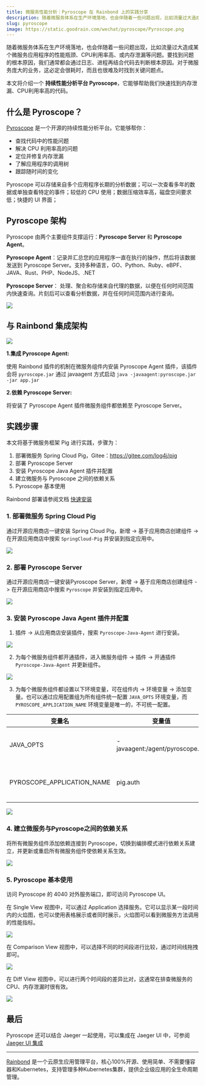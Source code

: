 ```yaml
---
title: 微服务性能分析｜Pyroscope 在 Rainbond 上的实践分享
description: 随着微服务体系在生产环境落地，也会伴随着一些问题出现，比如流量过大造成某个微服务应用程序的性能瓶颈、CPU利用率高、或内存泄漏等问题。
slug: pyroscope
image: https://static.goodrain.com/wechat/pyroscope/Pyroscope.png
---
```


随着微服务体系在生产环境落地，也会伴随着一些问题出现，比如流量过大造成某个微服务应用程序的性能瓶颈、CPU利用率高、或内存泄漏等问题。要找到问题的根本原因，我们通常都会通过日志、进程再结合代码去判断根本原因。对于微服务庞大的业务，这必定会很耗时，而且也很难及时找到关键问题点。

本文将介绍一个 **持续性能分析平台 Pyroscope**，它能够帮助我们快速找到内存泄漏、CPU利用率高的代码。

<!--truncate-->

## 什么是 Pyroscope？

[Pyroscope](https://pyroscope.io/) 是一个开源的持续性能分析平台。它能够帮你：

- 查找代码中的性能问题
- 解决 CPU 利用率高的问题
- 定位并修复内存泄漏
- 了解应用程序的调用树
- 跟踪随时间的变化

Pyroscope 可以存储来自多个应用程序长期的分析数据；可以一次查看多年的数据或单独查看特定的事件；较低的 CPU 使用；数据压缩效率高，磁盘空间要求低；快捷的 UI 界面；

## Pyroscope 架构

Pyroscope 由两个主要组件支撑运行：**Pyroscope Server** 和 **Pyroscope Agent**。

**Pyroscope Agent**：记录并汇总您的应用程序一直在执行的操作，然后将该数据发送到 Pyroscope Server。支持多种语言，GO、Python、Ruby、eBPF、JAVA、Rust、PHP、NodeJS、.NET

**Pyroscope Server**： 处理、聚合和存储来自代理的数据，以便在任何时间范围内快速查询。片刻后可以查看分析数据，并在任何时间范围内进行查询。

![](https://static.goodrain.com/wechat/pyroscope/1.png)

## 与 Rainbond 集成架构

![](https://static.goodrain.com/wechat/pyroscope/2.png)

**1.集成 Pyroscope Agent:**

使用 Rainbond 插件的机制在微服务组件内安装 Pyroscope Agent 插件，该插件会将 `pyroscope.jar` 通过 javaagent 方式启动 `java -javaagent:pyroscope.jar -jar app.jar`

**2.依赖 Pyroscope Server:**

将安装了 Pyroscope Agent 插件微服务组件都依赖至 Pyroscope Server。

## 实践步骤

本文将基于微服务框架 Pig 进行实践，步骤为：

1. 部署微服务 Spring Cloud Pig，Gitee：https://gitee.com/log4j/pig
2. 部署 Pyroscope Server
3. 安装 Pyroscope Java Agent 插件并配置
4. 建立微服务与 Pyroscope 之间的依赖关系
4. Pyroscope 基本使用

Rainbond 部署请参阅文档 [快速安装](https://www.rainbond.com/docs/quick-start/quick-install/)

### 1. 部署微服务 Spring Cloud Pig

通过开源应用商店一键安装 Spring Cloud Pig，新增 -> 基于应用商店创建组件 -> 在开源应用商店中搜索 `SpringCloud-Pig` 并安装到指定应用中。

![](https://static.goodrain.com/wechat/pyroscope/3.png)

### 2. 部署 Pyroscope Server

通过开源应用商店一键安装Pyroscope Server，新增 -> 基于应用商店创建组件 -> 在开源应用商店中搜索 `Pyroscope` 并安装到指定应用中。

![](https://static.goodrain.com/wechat/pyroscope/4.png)

### 3. 安装 Pyroscope Java Agent 插件并配置

1. 插件 -> 从应用商店安装插件，搜索 `Pyroscope-Java-Agent` 进行安装。

![](https://static.goodrain.com/wechat/pyroscope/5.png)

2. 为每个微服务组件都开通插件，进入微服务组件 -> 插件 -> 开通插件 `Pyroscope-Java-Agent` 并更新组件。

![](https://static.goodrain.com/wechat/pyroscope/6.png)

3. 为每个微服务组件都设置以下环境变量，可在组件内 -> 环境变量 -> 添加变量。也可以通过应用配置组为所有组件统一配置 `JAVA_OPTS` 环境变量，而 `PYROSCOPE_APPLICATION_NAME` 环境变量是唯一的，不可统一配置。

| 变量名                     | 变量值                          | 说明                |
| -------------------------- | ------------------------------- | ------------------- |
| JAVA_OPTS                  | -javaagent:/agent/pyroscope.jar | Java agent 启动参数 |
| PYROSCOPE_APPLICATION_NAME | pig.auth                        | 微服务模块名称      |

![](https://static.goodrain.com/wechat/pyroscope/7.png)



### 4. 建立微服务与Pyroscope之间的依赖关系

将所有微服务组件添加依赖连接到 Pyroscope，切换到编排模式进行依赖关系建立，并更新或重启所有微服务组件使依赖关系生效。

![](https://static.goodrain.com/wechat/pyroscope/8.png)

### 5. Pyroscope 基本使用

访问 Pyroscope 的 4040 对外服务端口，即可访问 Pyroscope UI。

在 Single View 视图中，可以通过 Application 选择服务。它可以显示某一段时间内的火焰图，也可以使用表格展示或者同时展示，火焰图可以看到微服务方法调用的性能指标。

![](https://static.goodrain.com/wechat/pyroscope/9.png)

在 Comparison View 视图中，可以选择不同的时间段进行比较，通过时间线拖拽即可。

![](https://static.goodrain.com/wechat/pyroscope/10.png)

在 Diff View 视图中，可以进行两个时间段的差异比对，这通常在排查微服务的CPU、内存泄漏时很有效。

![](https://static.goodrain.com/wechat/pyroscope/11.png)



## 最后

Pyroscope 还可以结合 Jaeger 一起使用，可以集成在 Jaeger UI 中，可参阅 [Jaeger UI 集成](https://github.com/pyroscope-io/jaeger-ui) 

---

[Rainbond](https://www.rainbond.com/) 是一个云原生应用管理平台，核心100%开源、使用简单、不需要懂容器和Kubernetes，支持管理多种Kubernetes集群，提供企业级应用的全生命周期管理。